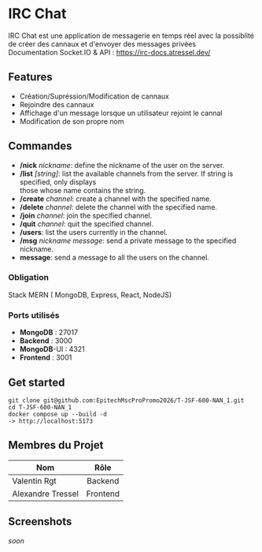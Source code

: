 # IRC Chat

IRC Chat est une application de messagerie en temps réel avec la possiblité de créer des cannaux et d'envoyer des messages privées  
Documentation Socket.IO & API : https://irc-docs.atressel.dev/

## Features
- Création/Supréssion/Modification de cannaux
- Rejoindre des cannaux
- Affichage d'un message lorsque un utilisateur rejoint le cannal
- Modification de son propre nom

## Commandes 
- **/nick** _nickname_: define the nickname of the user on the server.  
- **/list** _[string]_: list the available channels from the server. If string is specified, only displays  
those whose name contains the string.  
- **/create** _channel_: create a channel with the specified name.  
- **/delete** _channel_: delete the channel with the specified name.  
- **/join** _channel_: join the specified channel.  
- **/quit** _channel_: quit the specified channel.  
- **/users**: list the users currently in the channel.  
- **/msg** _nickname message_: send a private message to the specified nickname.  
- **message**: send a message to all the users on the channel.  

### Obligation
Stack MERN ( MongoDB, Express, React, NodeJS)

### Ports utilisés
- **MongoDB** : 27017  
- **Backend** : 3000  
- **MongoDB**-UI : 4321  
- **Frontend** : 3001  

## Get started
```
git clone git@github.com:EpitechMscProPromo2026/T-JSF-600-NAN_1.git
cd T-JSF-600-NAN_1
docker compose up --build -d
-> http://localhost:5173
```

## Membres du Projet
| Nom | Rôle |
|----------|:-------------:|
| Valentin Rgt | Backend | 
| Alexandre Tressel | Frontend | 

## Screenshots
_soon_


